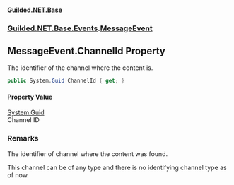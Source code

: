 
#### [Guilded.NET.Base](Guilded_NET_Base 'Guilded.NET.Base')
### [Guilded.NET.Base.Events](Guilded_NET_Base#Guilded_NET_Base_Events 'Guilded.NET.Base.Events').[MessageEvent](MessageEvent 'Guilded.NET.Base.Events.MessageEvent')
## MessageEvent.ChannelId Property

The identifier of the channel where the content is.
```csharp
public System.Guid ChannelId { get; }
```


#### Property Value
[System.Guid](https://docs.microsoft.com/en-us/dotnet/api/System.Guid 'System.Guid')  
Channel ID

### Remarks
  
The identifier of channel where the content was found.  
  
This channel can be of any type and there is no identifying channel type as of now.